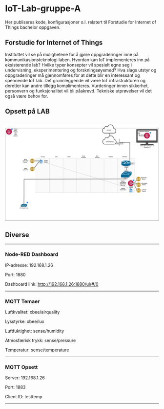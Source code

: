# IoT-Lab-gruppe-A


Her publiseres kode, konfigurasjoner o.l. relatert til Forstudie for Internet of Things bachelor oppgaven.


## Forstudie for Internet of Things
Instituttet vil se på mulighetene for å gjøre oppgraderinger inne på kommunikasjonsteknologi laben. Hvordan kan IoT implementeres inn på eksisterende lab? Hvilke typer konsepter vil spesielt egne seg i undervisning, eksperimentering og forskningsøyemed? Hva slags utstyr og oppgraderinger må gjennomføres for at dette blir en interessant og spennende IoT lab. Det grunnleggende vil være IoT infrastrukturen og deretter kan andre tillegg komplimenteres. Vurderinger innen sikkerhet, personvern og funksjonalitet vil bli påakrevd. Tekniske utprøvelser vil det også være behov for.

## Opsett på LAB
![Alt text](Diverse/lab.jpg)
---
## Diverse
---
### Node-RED Dashboard 
IP-adresse: 192.168.1.26

Port: 1880

Dashboard link: http://192.168.1.26:1880/ui/#/0

---
### MQTT Temaer
Luftkvalitet: xbee/airquality

Lysstyrke: xbee/lux

Luftfuktighet: sense/humidity

Atmosfærisk trykk: sense/pressure

Temperatur: sense/temperature

---
### MQTT Opsett
Server: 192.168.1.26

Port: 1883

Client ID: testtemp

---
